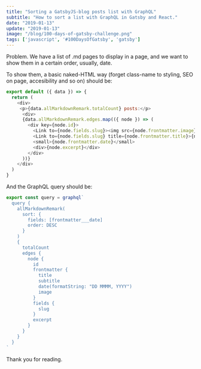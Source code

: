 ```yaml
---
title: "Sorting a GatsbyJS-blog posts list with GraphQL"
subtitle: "How to sort a list with GraphQL in Gatsby and React."
date: "2019-01-13"
update: "2019-01-13"
image: "/blog/100-days-of-gatsby-challenge.png"
tags: ['javascript', '#100DaysOfGatsby', 'gatsby']
---
```


Problem.
We have a list of .md pages to display in a page, and we want to show them in a certain order, usually, date.

To show them, a basic naked-HTML way (forget class-name to styling, SEO on page, accesibility and so on) should be:

```javascript
export default ({ data }) => {
  return (
    <div>
     <p>{data.allMarkdownRemark.totalCount} posts:</p>
      <div>
      {data.allMarkdownRemark.edges.map(({ node }) => (
        <div key={node.id}>
          <Link to={node.fields.slug}><img src={node.frontmatter.image} /></Link>
          <Link to={node.fields.slug} title={node.frontmatter.title}>{node.frontmatter.title}{" "}</Link>
          <small>{node.frontmatter.date}</small>
          <div>{node.excerpt}</div>
        </div>
      ))}
    </div>
  )
}
```

And the GraphQL query should be:

```javascript
export const query = graphql`
  query {
    allMarkdownRemark(
      sort: {
        fields: [frontmatter___date]
        order: DESC
      }
    ) 
    {
      totalCount
      edges {
        node {
          id
          frontmatter {
            title
            subtitle
            date(formatString: "DD MMMM, YYYY")
            image
          }
          fields {
            slug
          }
          excerpt
        }
      }
    }
  }
`
```

Thank you for reading.